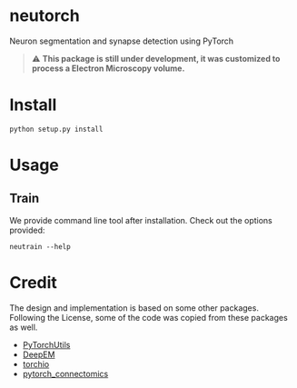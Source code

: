 # neutorch
Neuron segmentation and synapse detection using PyTorch

> :warning: **This package is still under development, it was customized to process a Electron Microscopy volume.**

# Install
    python setup.py install

# Usage
## Train
We provide command line tool after installation. Check out the options provided:

    neutrain --help

# Credit
The design and implementation is based on some other packages. Following the License, some of the code was copied from these packages as well.
- [PyTorchUtils](https://github.com/nicholasturner1/PyTorchUtils)
- [DeepEM](https://github.com/seung-lab/DeepEM)
- [torchio](https://github.com/fepegar/torchio)
- [pytorch_connectomics](https://github.com/zudi-lin/pytorch_connectomics)
